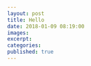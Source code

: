 ```yaml
---
layout: post
title: Hello
date: 2018-01-09 08:19:00
images:
excerpt:
categories:
published: true
---
```

